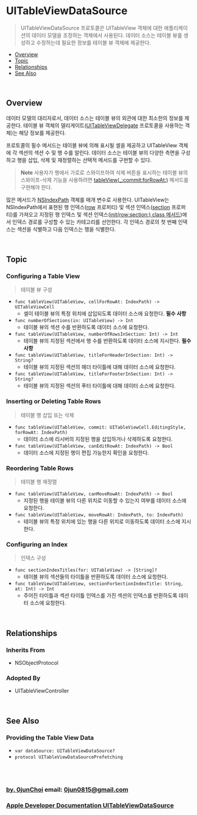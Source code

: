 # UITableViewDataSource
> UITableViewDataSource 프로토콜은 UITableView 객체에 대한 애플리케이션의 데이터 모델을 조정하는 객체에서 사용된다. 데이터 소스는 테이블 뷰를 생성하고 수정하는데 필요한 정보를 테이블 뷰 객체에 제공한다.


* [Overview](#overview)
* [Topic](#topic)
* [Relationships](#relationships)
* [See Also](#see-also)


&nbsp;      
## Overview
데이터 모델의 대리자로서, 데이터 소스는 테이블 뷰의 외관에 대한 최소한의 정보를 제공한다. 테이블 뷰 객체의 델리게이트([UITableViewDelegate](https://developer.apple.com/documentation/uikit/uitableviewdelegate) 프로토콜을 사용하는 객체)는 해당 정보를 제공한다. 


프로토콜의 필수 메서드는 테이블 뷰에 의해 표시될 셀을 제공하고 UITableView 객체에 각 섹션의 섹션 수 및 행 수를 알린다. 데이터 소스는 테이블 뷰의 다양한 측면을 구성하고 행을 삽입, 삭제 및 재정렬하는 선택적 메서드를 구현할 수 있다.


> **Note**
> 사용자가 행에서 가로로 스와이프하여 삭제 버튼을 표시하는 테이블 뷰의 스와이프-삭제 기능을 사용하려면 [tableView(_:commit:forRowAt:)](https://developer.apple.com/documentation/uikit/uitableviewdatasource/1614871-tableview) 메서드를 구현해야 한다.


많은 메서드가 [NSIndexPath](https://developer.apple.com/documentation/foundation/nsindexpath) 객체를 매개 변수로 사용한다. UITableView는 NSIndexPath에서 표현된 행 인덱스([row](https://developer.apple.com/documentation/foundation/nsindexpath/1614853-row) 프로퍼티) 및 섹션 인덱스([section](https://developer.apple.com/documentation/foundation/nsindexpath/1528298-section) 프로퍼티)를 가져오고 지정된 행 인덱스 및 섹션 인덱스([init(row:section:) class 메서드](https://developer.apple.com/documentation/foundation/nsindexpath/1614934-init))에서 인덱스 경로를 구성할 수 있는 카테고리를 선언한다. 각 인덱스 경로의 첫 번째 인덱스는 섹션을 식별하고 다음 인덱스는 행을 식별한다. 


&nbsp;      
## Topic
### Configuring a Table View
> 테이블 뷰 구성

* `func tableView(UITableView, cellForRowAt: IndexPath) -> UITableViewCell`
    * 셀이 테이블 뷰의 특정 위치에 삽입되도록 데이터 소스에 요청한다. **필수 사항**
* `func numberOfSections(in: UITableView) -> Int`
    * 테이블 뷰의 섹션 수를 반환하도록 데이터 소스에 요청한다.
* `func tableView(UITableView, numberOfRowsInSection: Int) -> Int`
    * 테이블 뷰의 지정된 섹션에서 행 수를 반환하도록 데이터 소스에 지시한다. **필수 사항**
* `func tableView(UITableView, titleForHeaderInSection: Int) -> String?`
    * 테이블 뷰의 지정된 섹션의 헤더 타이틀에 대해 데이터 소스에 요청한다.
* `func tableView(UITableView, titleForFooterInSection: Int) -> String?`
    * 테이블 뷰의 지정된 섹션의 푸터 타이틀에 대해 데이터 소스에 요청한다.


### Inserting or Deleting Table Rows
> 테이블 행 삽입 또는 삭제

* `func tableView(UITableView, commit: UITableViewCell.EditingStyle, forRowAt: IndexPath)`
    * 데이터 소스에 리시버의 지정된 행을 삽입하거나 삭제하도록 요청한다.
* `func tableView(UITableView, canEditRowAt: IndexPath) -> Bool`
    * 데이터 소스에 지정된 행이 편집 가능한지 확인을 요청한다.


### Reordering Table Rows
> 테이블 행 재정렬

* `func tableView(UITableView, canMoveRowAt: IndexPath) -> Bool`
    * 지정된 행을 테이블 뷰의 다른 위치로 이동할 수 있는지 여부를 데이터 소스에 요청한다.
* `func tableView(UITableView, moveRowAt: IndexPath, to: IndexPath)`
    * 테이블 뷰의 특정 위치에 있는 행을 다른 위치로 이동하도록 데이터 소스에 지시한다.


### Configuring an Index
> 인덱스 구성

* `func sectionIndexTitles(for: UITableView) -> [String]?`
    * 테이블 뷰의 섹션들의 타이틀을 반환하도록 데이터 소스에 요청한다.
* `func tableView(UITableView, sectionForSectionIndexTitle: String, at: Int) -> Int`
    * 주어진 타이틀과 섹션 타이틀 인덱스를 가진 섹션의 인덱스를 반환하도록 데이터 소스에 요청한다.


&nbsp; 
## Relationships
### Inherits From
* NSObjectProtocol


### Adopted By
* UITableViewController


&nbsp; 
## See Also
### Providing the Table View Data
* `var dataSource: UITableViewDataSource?`
* `protocol UITableViewDataSourcePrefetching`


&nbsp;      
&nbsp;      
### [by. 0junChoi](https://github.com/0jun0815) email: <0jun0815@gmail.com>
### [Apple Developer Documentation UITableViewDataSource](https://developer.apple.com/documentation/uikit/uitableviewdatasource)

